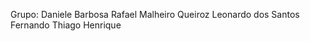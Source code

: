 Grupo: Daniele Barbosa
       Rafael Malheiro Queiroz
       Leonardo dos Santos Fernando
       Thiago Henrique
